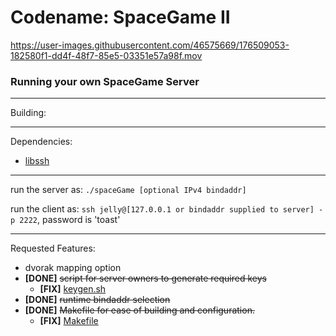 # Codename: SpaceGame II


https://user-images.githubusercontent.com/46575669/176509053-182580f1-dd4f-48f7-85e5-03351e57a98f.mov



### Running your own SpaceGame Server

---

Building:


---

Dependencies:
- [libssh](https://www.libssh.org/)

---


run the server as: `./spaceGame [optional IPv4 bindaddr]`

run the client as: `ssh jelly@[127.0.0.1 or bindaddr supplied to server] -p 2222`, password is 'toast'

---

Requested Features:
- dvorak mapping option
- **[DONE]** ~~script for server owners to generate required keys~~
  - **[FIX]** [keygen.sh](keygen.sh)
- **[DONE]** ~~runtime bindaddr selection~~
- **[DONE]** ~~Makefile for ease of building and configuration.~~
  - **[FIX]** [Makefile](Makefile)
